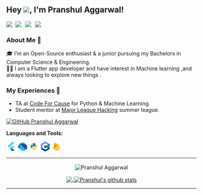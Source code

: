 ## Hey <img src="https://github.com/TheDudeThatCode/TheDudeThatCode/blob/master/Assets/Hi.gif" width="29px">, I'm Pranshul Aggarwal!

<a href="https://www.linkedin.com/in/pranshul-aggarwal-7012b713a/">
  <img align="left" width="24px" src="https://cdn.jsdelivr.net/npm/simple-icons@v3/icons/linkedin.svg"  />
</a>
<a href="https://twitter.com/pranshul2000">
  <img align="left" width="26px" src="https://cdn.jsdelivr.net/npm/simple-icons@v3/icons/twitter.svg" />
</a>
<a href="mailto:devpranshul6@gmail.com">
  <img align="left" width="26px" src="https://cdn.jsdelivr.net/npm/simple-icons@v3/icons/gmail.svg" />
</a>
<a href="https://dev.to/pranshul_aggarwal">
  <img align="left" width="26px" src="https://cdn.jsdelivr.net/npm/simple-icons@v3/icons/medium.svg" />
</a>
<br />

### About Me 🚀
🎓 I’m an Open-Source enthusiast & a junior pursuing my Bachelors in Computer Science & Engineering. </br>
👨‍💻  I am a Flutter app developer and have interest in Machine learning ,and always looking to explore new things . </br>

### My Experiences 🙌
- TA at [Code For Cause](https://codeforcause.org/) for Python & Machine Learning.
- Student mentor at [Major League Hacking](https://mlh.io/) summer league.


[![GitHub Pranshul Aggarwal](https://img.shields.io/github/followers/pr4nshul?label=follow&style=social)](https://github.com/pr4nshul)


**Languages and Tools:**  

<code><img height="26" src="https://raw.githubusercontent.com/github/explore/80688e429a7d4ef2fca1e82350fe8e3517d3494d/topics/flutter/flutter.png"></code>
<code><img height="26" src="https://raw.githubusercontent.com/github/explore/80688e429a7d4ef2fca1e82350fe8e3517d3494d/topics/dart/dart.png"></code>
<code><img height="26" src="https://raw.githubusercontent.com/github/explore/80688e429a7d4ef2fca1e82350fe8e3517d3494d/topics/python/python.png"></code> 
<code><img height="26" src="https://raw.githubusercontent.com/github/explore/80688e429a7d4ef2fca1e82350fe8e3517d3494d/topics/cpp/cpp.png"></code>
<code><img height="26" src="https://raw.githubusercontent.com/github/explore/80688e429a7d4ef2fca1e82350fe8e3517d3494d/topics/firebase/firebase.png"></code>

---

<p align="center"><img align="center" src="https://github-readme-streak-stats.herokuapp.com/?user=pr4nshul&layout=compact&theme=dark" alt="Pranshul Aggarwal" /></p>

<p align="center">
<a href="https://github.com/pr4nshul">
  <img align="center" src="https://github-readme-stats.vercel.app/api/top-langs/?username=pr4nshul&theme=dark&layout=compact" />
</a>
<a href="https://github.com/pr4nshul">
 <img align="center" src="https://github-readme-stats.vercel.app/api?username=pr4nshul&show_icons=true&theme=dark&line_height=20" alt="Pranshul's github stats"/>
</a>
</p>

---

